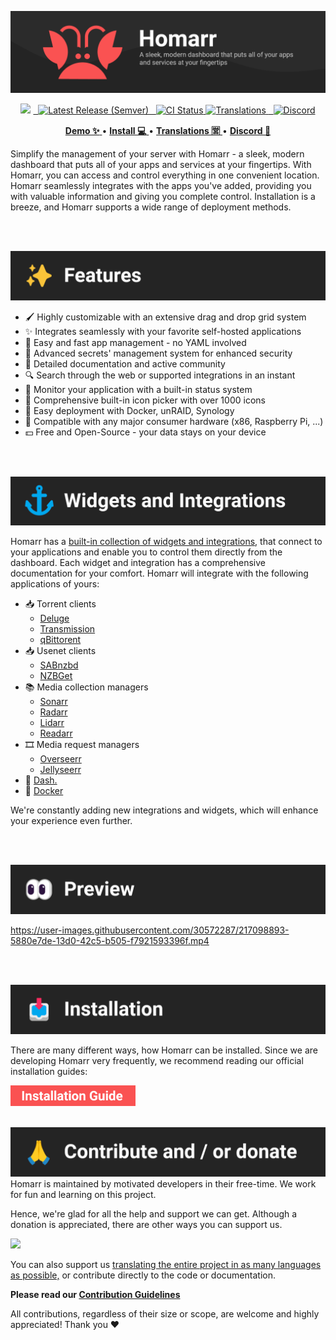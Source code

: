 
<!-- Project Title -->
![Banner](docs/banner.png)

<!-- Badges -->
<p align="center">
<img src="https://img.shields.io/github/stars/ajnart/homarr?label=%E2%AD%90%20Stars&style=flat-square?branch=master&kill_cache=1%22">
<a href="https://github.com/ajnart/homarr/releases/latest">
  <img alt="Latest Release (Semver)" src="https://img.shields.io/github/v/release/ajnart/homarr?label=%F0%9F%9A%80%20Release">
</a>
<a href="https://github.com/ajnart/homarr/actions/workflows/docker.yml">
  <img title="Docker CI Status" src="https://github.com/ajnart/homarr/actions/workflows/docker.yml/badge.svg" alt="CI Status">
</a>
<a href=https://crowdin.com/project/homarr>
<img title="Translations" src="https://badges.crowdin.net/homarr/localized.svg" />
</a>
<a href="https://discord.gg/aCsmEV5RgA">
  <img title="Discord" src="https://discordapp.com/api/guilds/972958686051962910/widget.png?style=shield">
</a>
</p>

<!-- Links -->
<p align="center">
  <a href="https://demo.homarr.dev/">
    <strong>Demo ✨</strong>
  </a>
  •
  <a href="https://homarr.dev/docs/introduction/installation">
    <strong>Install 💻</strong>
  </a> •
  <a href="https://crowdin.com/project/homarr">
    <strong>Translations 🈺</strong>
  </a> •
  <a href="https://discord.com/invite/aCsmEV5RgA">
    <strong>Discord 👋</strong>
  </a>
</p>

Simplify the management of your server with Homarr - a sleek, modern dashboard that puts all of your apps and services at your fingertips. With Homarr, you can access and control everything in one convenient location. Homarr seamlessly integrates with the apps you've added, providing you with valuable information and giving you complete control. Installation is a breeze, and Homarr supports a wide range of deployment methods.

<br/>
<br/>

![Features Section](docs/section-features.png)

- 🖌️ Highly customizable with an extensive drag and drop grid system
- ✨ Integrates seamlessly with your favorite self-hosted applications
- 📌 Easy and fast app management - no YAML involved
- 🙊 Advanced secrets' management system for enhanced security
- 📄 Detailed documentation and active community
- 🔍 Search through the web or supported integrations in an instant
- 🏴󠁧󠁢󠁮󠁩󠁲󠁿 Monitor your application with a built-in status system
- 🦞 Comprehensive built-in icon picker with over 1000 icons
- 🐳 Easy deployment with Docker, unRAID, Synology
- 🚀 Compatible with any major consumer hardware (x86, Raspberry Pi, ...)
- 💵 Free and Open-Source - your data stays on your device

<br/>
<br/>

![Widgets & Integrations Section](docs/section-widgets-and-integrations.png)

Homarr has a [built-in collection of widgets and integrations](https://homarr.dev/docs/integrations/), that connect to your applications and enable you to control them directly from the dashboard.
Each widget and integration has a comprehensive documentation for your comfort.
Homarr will integrate with the following applications of yours:

- 📥 Torrent clients
  - [Deluge](https://homarr.dev/docs/integrations/#deluge)
  - [Transmission](https://homarr.dev/docs/integrations/#transmission)
  - [qBittorent](https://homarr.dev/docs/integrations/#qbittorrent-integration)
- 📥 Usenet clients
  - [SABnzbd](https://homarr.dev/docs/integrations/#sabnzbd)
  - [NZBGet](https://homarr.dev/docs/integrations/#nzbget)
- 📚 Media collection managers
  - [Sonarr](https://homarr.dev/docs/integrations/#sonarr)
  - [Radarr](https://homarr.dev/docs/integrations/#radarr)
  - [Lidarr](https://homarr.dev/docs/integrations/#lidarr)
  - [Readarr](https://homarr.dev/docs/integrations/#readarr)
- 🎞️ Media request managers
  - [Overseerr](https://homarr.dev/docs/integrations/#overseerr--jellyseerr)
  - [Jellyseerr](https://homarr.dev/docs/integrations/#overseerr--jellyseerr)
- 🔌 [Dash.](https://homarr.dev/docs/integrations/#dash)
- 🐳 [Docker](https://homarr.dev/docs/integrations/#docker)

We're constantly adding new integrations and widgets, which will enhance your experience even further.

<br/>
<br/>

![Preview Section](docs/section-preview.png)

https://user-images.githubusercontent.com/30572287/217098893-5880e7de-13d0-42c5-b505-f7921593396f.mp4

<br/>
<br/>

![Installation Section](docs/section-installation.png)

There are many different ways, how Homarr can be installed.
Since we are developing Homarr very frequently, we recommend reading our official installation guides:

<a href="https://homarr.dev/docs/introduction/installation">
  <img src="docs/installation-button.png" width="200" />
</a>

<br/>
<br/>

![Contribute Section](docs/section-contribute.png)
Homarr is maintained by motivated developers in their free-time.
We work for fun and learning on this project.

Hence, we're glad for all the help and support we can get.
Although a donation is appreciated, there are other ways you can support us.

<a href="https://ko-fi.com/ajnart">
  <img src="https://cdn.ko-fi.com/cdn/kofi3.png?v=3" width="200" />
</a>

You can also support us [translating the entire project in as many languages as possible,](https://homarr.dev/docs/community/translations) or contribute directly to the code or documentation.

**Please read our [Contribution Guidelines](/CONTRIBUTING.md)**

All contributions, regardless of their size or scope, are welcome and highly appreciated! Thank you ❤️
